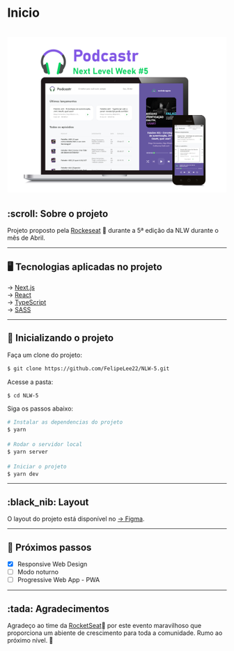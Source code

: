 # Inicio
<h1 align="center">
   <img src="/.github/Header4.png" alt="Podcastr">
</h1>

<h2>
   :scroll: Sobre o projeto
</h2>


Projeto proposto pela <a href="https://rocketseat.com.br/">Rockeseat</a> 🚀 durante a 5ª edição da NLW durante o mês de Abril.

------------

<h2>
   🖥️ Tecnologias aplicadas no projeto
</h2>

&rarr; <a href="https://nextjs.org/">Next.js</a> <br>
&rarr; <a href="https://reactjs.org">React</a> <br>
&rarr; <a href="https://www.typescriptlang.org/">TypeScript</a> <br>
&rarr; <a href="https://sass-lang.com/">SASS</a> <br>

------------

<h2>🔌 Inicializando o projeto</h2>
Faça um clone do projeto:

```bash
$ git clone https://github.com/FelipeLee22/NLW-5.git
```

Acesse a pasta:

```bash
$ cd NLW-5
```

Siga os passos abaixo:
```bash
# Instalar as dependencias do projeto
$ yarn

# Rodar o servidor local
$ yarn server

# Iniciar o projeto
$ yarn dev
```

------------
<h2>:black_nib: Layout</h2>
O layout do projeto está disponível no <a href="https://www.figma.com/file/is9KGod2KJ8eINasYTA0ad/Podcastr">&rarr;  Figma</a>.

------------
<h2>👣 Próximos passos</h2>

- [x] Responsive Web Design
- [ ] Modo noturno
- [ ] Progressive Web App - PWA

------------
<h2> :tada: Agradecimentos  </h2>

Agradeço ao time da <a href="https://rocketseat.com.br/">RocketSeat</a>🚀 por este evento maravilhoso que proporciona um abiente de crescimento para toda a comunidade. Rumo ao próximo nível. :triangular_flag_on_post: